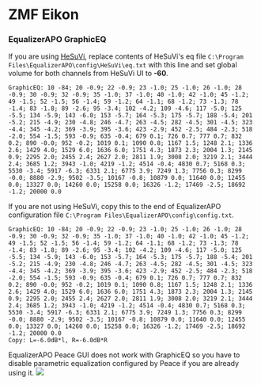 # ZMF Eikon
### EqualizerAPO GraphicEQ
If you are using [HeSuVi](https://sourceforge.net/projects/hesuvi/), replace contents of HeSuVi's eq file `C:\Program Files\EqualizerAPO\config\HeSuVi\eq.txt` with this line and set global volume for both channels from HeSuVi UI to **-60**.
```
GraphicEQ: 10 -84; 20 -0.9; 22 -0.9; 23 -1.0; 25 -1.0; 26 -1.0; 28 -0.9; 30 -0.9; 32 -0.9; 35 -1.0; 37 -1.0; 40 -1.0; 42 -1.0; 45 -1.2; 49 -1.5; 52 -1.5; 56 -1.4; 59 -1.2; 64 -1.1; 68 -1.2; 73 -1.3; 78 -1.4; 83 -1.8; 89 -2.6; 95 -3.4; 102 -4.2; 109 -4.6; 117 -5.0; 125 -5.5; 134 -5.9; 143 -6.0; 153 -5.7; 164 -5.3; 175 -5.7; 188 -5.4; 201 -5.2; 215 -4.9; 230 -4.8; 246 -4.7; 263 -4.5; 282 -4.5; 301 -4.5; 323 -4.4; 345 -4.2; 369 -3.9; 395 -3.6; 423 -2.9; 452 -2.5; 484 -2.3; 518 -2.0; 554 -1.5; 593 -0.9; 635 -0.4; 679 0.1; 726 0.7; 777 0.7; 832 0.2; 890 -0.0; 952 -0.2; 1019 0.1; 1090 0.8; 1167 1.5; 1248 2.1; 1336 2.6; 1429 4.0; 1529 6.0; 1636 6.0; 1751 4.3; 1873 2.3; 2004 1.3; 2145 0.9; 2295 2.0; 2455 2.4; 2627 2.0; 2811 1.9; 3008 2.0; 3219 2.1; 3444 2.4; 3685 1.2; 3943 -1.0; 4219 -1.2; 4514 -0.4; 4830 0.7; 5168 0.3; 5530 -3.4; 5917 -6.3; 6331 2.1; 6775 3.9; 7249 1.3; 7756 0.3; 8299 -0.0; 8880 -2.9; 9502 -3.5; 10167 -0.8; 10879 0.0; 11640 0.0; 12455 0.0; 13327 0.0; 14260 0.0; 15258 0.0; 16326 -1.2; 17469 -2.5; 18692 -1.2; 20000 0.0
```
If you are not using HeSuVi, copy this to the end of EqualizerAPO configuration file `C:\Program Files\EqualizerAPO\config\config.txt`.
```
GraphicEQ: 10 -84; 20 -0.9; 22 -0.9; 23 -1.0; 25 -1.0; 26 -1.0; 28 -0.9; 30 -0.9; 32 -0.9; 35 -1.0; 37 -1.0; 40 -1.0; 42 -1.0; 45 -1.2; 49 -1.5; 52 -1.5; 56 -1.4; 59 -1.2; 64 -1.1; 68 -1.2; 73 -1.3; 78 -1.4; 83 -1.8; 89 -2.6; 95 -3.4; 102 -4.2; 109 -4.6; 117 -5.0; 125 -5.5; 134 -5.9; 143 -6.0; 153 -5.7; 164 -5.3; 175 -5.7; 188 -5.4; 201 -5.2; 215 -4.9; 230 -4.8; 246 -4.7; 263 -4.5; 282 -4.5; 301 -4.5; 323 -4.4; 345 -4.2; 369 -3.9; 395 -3.6; 423 -2.9; 452 -2.5; 484 -2.3; 518 -2.0; 554 -1.5; 593 -0.9; 635 -0.4; 679 0.1; 726 0.7; 777 0.7; 832 0.2; 890 -0.0; 952 -0.2; 1019 0.1; 1090 0.8; 1167 1.5; 1248 2.1; 1336 2.6; 1429 4.0; 1529 6.0; 1636 6.0; 1751 4.3; 1873 2.3; 2004 1.3; 2145 0.9; 2295 2.0; 2455 2.4; 2627 2.0; 2811 1.9; 3008 2.0; 3219 2.1; 3444 2.4; 3685 1.2; 3943 -1.0; 4219 -1.2; 4514 -0.4; 4830 0.7; 5168 0.3; 5530 -3.4; 5917 -6.3; 6331 2.1; 6775 3.9; 7249 1.3; 7756 0.3; 8299 -0.0; 8880 -2.9; 9502 -3.5; 10167 -0.8; 10879 0.0; 11640 0.0; 12455 0.0; 13327 0.0; 14260 0.0; 15258 0.0; 16326 -1.2; 17469 -2.5; 18692 -1.2; 20000 0.0
Copy: L=-6.0dB*l, R=-6.0dB*R
```
EqualizerAPO Peace GUI does not work with GraphicEQ so you have to disable parametric equalization configured by Peace if you are already using it.
![](https://raw.githubusercontent.com/jaakkopasanen/AutoEq/master/results/Sonoma%20Model%20One/innerfidelity/onear/ZMF%20Eikon/ZMF%20Eikon.png)
